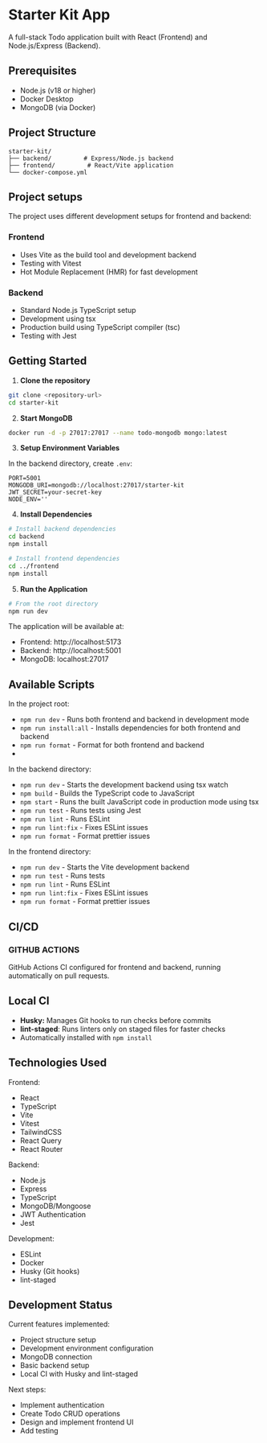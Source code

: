 # Starter Kit App

A full-stack Todo application built with React (Frontend) and Node.js/Express (Backend).

## Prerequisites

- Node.js (v18 or higher)
- Docker Desktop
- MongoDB (via Docker)

## Project Structure

```
starter-kit/
├── backend/         # Express/Node.js backend
├── frontend/         # React/Vite application
└── docker-compose.yml
```

## Project setups

The project uses different development setups for frontend and backend:

### Frontend
- Uses Vite as the build tool and development backend
- Testing with Vitest
- Hot Module Replacement (HMR) for fast development

### Backend
- Standard Node.js TypeScript setup
- Development using tsx
- Production build using TypeScript compiler (tsc)
- Testing with Jest

## Getting Started

1. **Clone the repository**
```bash
git clone <repository-url>
cd starter-kit
```

2. **Start MongoDB**
```bash
docker run -d -p 27017:27017 --name todo-mongodb mongo:latest
```

3. **Setup Environment Variables**

In the backend directory, create `.env`:
```
PORT=5001
MONGODB_URI=mongodb://localhost:27017/starter-kit
JWT_SECRET=your-secret-key
NODE_ENV=''
```

4. **Install Dependencies**
```bash
# Install backend dependencies
cd backend
npm install

# Install frontend dependencies
cd ../frontend
npm install
```

5. **Run the Application**
```bash
# From the root directory
npm run dev
```

The application will be available at:
- Frontend: http://localhost:5173
- Backend: http://localhost:5001
- MongoDB: localhost:27017

## Available Scripts

In the project root:
- `npm run dev` - Runs both frontend and backend in development mode
- `npm run install:all` - Installs dependencies for both frontend and backend
- `npm run format` - Format for both frontend and backend
- 
In the backend directory:
- `npm run dev` - Starts the development backend using tsx watch
- `npm build` - Builds the TypeScript code to JavaScript
- `npm start` - Runs the built JavaScript code in production mode using tsx
- `npm run test` - Runs tests using Jest
- `npm run lint` - Runs ESLint
- `npm run lint:fix` - Fixes ESLint issues
- `npm run format` - Format prettier issues

In the frontend directory:
- `npm run dev` - Starts the Vite development backend
- `npm run test` - Runs tests
- `npm run lint` - Runs ESLint
- `npm run lint:fix` - Fixes ESLint issues
- `npm run format` - Format prettier issues

## CI/CD

### GITHUB ACTIONS
GitHub Actions CI configured for frontend and backend, running automatically on pull requests.
## Local CI
- **Husky:** Manages Git hooks to run checks before commits
- **lint-staged**: Runs linters only on staged files for faster checks
- Automatically installed with `npm install`


## Technologies Used

Frontend:
- React
- TypeScript
- Vite
- Vitest
- TailwindCSS
- React Query
- React Router

Backend:
- Node.js
- Express
- TypeScript
- MongoDB/Mongoose
- JWT Authentication
- Jest

Development:
- ESLint
- Docker
- Husky (Git hooks)
- lint-staged

## Development Status

Current features implemented:
- Project structure setup
- Development environment configuration
- MongoDB connection
- Basic backend setup
- Local CI with Husky and lint-staged

Next steps:
- Implement authentication
- Create Todo CRUD operations
- Design and implement frontend UI
- Add testing